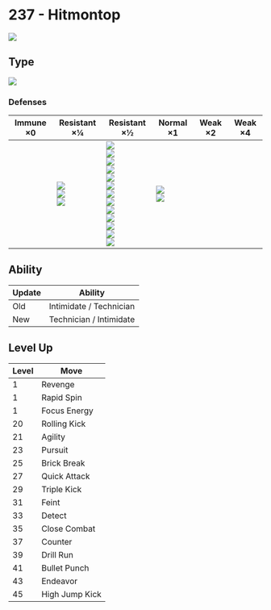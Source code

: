 # 237 - Hitmontop
![][237]

## Type

![][fighting]

### Defenses

Immune ×0 | Resistant ×¼ | Resistant ×½ | Normal ×1 | Weak ×2 | Weak ×4
---       | ---          | ---          | ---       | ---     | ---
| | ![][rock]<br> ![][bug]<br> ![][dark]<br> | ![][normal]<br> ![][fighting]<br> ![][poison]<br> ![][ground]<br> ![][ghost]<br> ![][steel]<br> ![][fire]<br> ![][water]<br> ![][grass]<br> ![][electric]<br> ![][psychic]<br> ![][ice]<br> ![][dragon]<br> | ![][flying]<br> ![][fairy]<br> | | 

## Ability

Update | Ability
---    | ---
Old    | Intimidate / Technician
New    | Technician / Intimidate

## Level Up

Level | Move
---   | ---
  1   | Revenge
  1   | Rapid Spin
  1   | Focus Energy
 20   | Rolling Kick
 21   | Agility
 23   | Pursuit
 25   | Brick Break
 27   | Quick Attack
 29   | Triple Kick
 31   | Feint
 33   | Detect
 35   | Close Combat
 37   | Counter
 39   | Drill Run
 41   | Bullet Punch
 43   | Endeavor
 45   | High Jump Kick

[237]: ../img/pokemon/237.png
[normal]: ../img/types/normal.png
[fire]: ../img/types/fire.png
[fighting]: ../img/types/fighting.png
[water]: ../img/types/water.png
[flying]: ../img/types/flying.png
[grass]: ../img/types/grass.png
[poison]: ../img/types/poison.png
[electric]: ../img/types/electric.png
[ground]: ../img/types/ground.png
[psychic]: ../img/types/psychic.png
[rock]: ../img/types/rock.png
[ice]: ../img/types/ice.png
[bug]: ../img/types/bug.png
[dragon]: ../img/types/dragon.png
[ghost]: ../img/types/ghost.png
[dark]: ../img/types/dark.png
[steel]: ../img/types/steel.png
[fairy]: ../img/types/fairy.png

